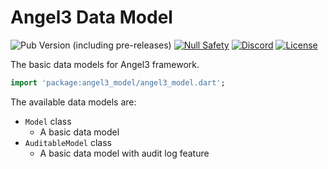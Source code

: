 # Angel3 Data Model

![Pub Version (including pre-releases)](https://img.shields.io/pub/v/angel3_model?include_prereleases)
[![Null Safety](https://img.shields.io/badge/null-safety-brightgreen)](https://dart.dev/null-safety)
[![Discord](https://img.shields.io/discord/1060322353214660698)](https://discord.gg/3X6bxTUdCM)
[![License](https://img.shields.io/github/license/dart-backend/angel)](https://github.com/dart-backend/angel/tree/master/packages/model/LICENSE)

The basic data models for Angel3 framework.

```dart
import 'package:angel3_model/angel3_model.dart';
```

The available data models are:

* `Model` class
  * A basic data model
* `AuditableModel` class
  * A basic data model with audit log feature
